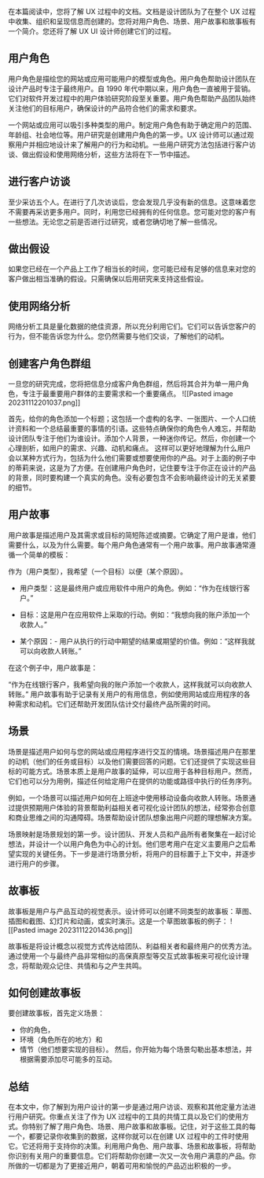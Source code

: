 
在本篇阅读中，您将了解 UX 过程中的文档。文档是设计团队为了在整个 UX 过程中收集、组织和呈现信息而创建的。您将对用户角色、场景、用户故事和故事板有一个简介。您还将了解 UX UI 设计师创建它们的过程。

## 用户角色
用户角色是描绘您的网站或应用可能用户的模型或角色。用户角色帮助设计团队在设计产品时专注于最终用户。自 1990 年代中期以来，用户角色一直被用于营销。它们对软件开发过程中的用户体验研究阶段至关重要。用户角色帮助产品团队始终关注他们的目标用户，确保设计的产品符合他们的需求和要求。

一个网站或应用可以吸引多种类型的用户。制定用户角色有助于确定用户的范围、年龄组、社会地位等。用户研究是创建用户角色的第一步。UX 设计师可以通过观察用户并相应地设计来了解用户的行为和动机。一些用户研究方法包括进行客户访谈、做出假设和使用网络分析，这些方法将在下一节中描述。

## 进行客户访谈
至少采访五个人。在进行了几次访谈后，您会发现几乎没有新的信息。这意味着您不需要再采访更多用户。同时，利用您已经拥有的任何信息。您可能对您的客户有一些想法。无论您之前是否进行过研究，或者您确切地了解一些情况。

## 做出假设
如果您已经在一个产品上工作了相当长的时间，您可能已经有足够的信息来对您的客户做出相当准确的假设。只需确保以后用研究来支持这些假设。

## 使用网络分析
网络分析工具是量化数据的绝佳资源，所以充分利用它们。它们可以告诉您客户的行为，但不能告诉您为什么。您仍然需要与他们交谈，了解他们的动机。

## 创建客户角色群组
一旦您的研究完成，您将把信息分成客户角色群组，然后将其合并为单一用户角色，专注于最重要用户群体的主要需求和一个重要痛点。
![[Pasted image 20231112201037.png]]

首先，给你的角色添加一个标题；这包括一个虚构的名字、一张图片、一个人口统计资料和一个总结最重要的事情的引语。这些特点确保你的角色令人难忘，并帮助设计团队专注于他们为谁设计。添加个人背景，一种迷你传记。然后，你创建一个心理剖析，如用户的需求、兴趣、动机和痛点。
这样可以更好地理解为什么用户会以某种方式行为，包括为什么他们需要或想要使用你的产品。对于上面的例子中的蒂莉来说，这是为了方便。在创建用户角色时，记住要专注于你正在设计的产品的背景，同时要构建一个真实的角色。没有必要包含不会影响最终设计的无关紧要的细节。

## 用户故事
用户故事是描述用户及其需求或目标的简短陈述或摘要。它确定了用户是谁，他们需要什么，以及为什么需要。每个用户角色通常有一个用户故事。用户故事通常遵循一个简单的模板：

作为（用户类型），我希望（一个目标）以便（某个原因）。

- 用户类型：这是最终用户或应用软件中用户的角色。例如：“作为在线银行客户。”

- 目标：这是用户在应用软件上采取的行动。例如：“我想向我的账户添加一个收款人。”

- 某个原因：- 用户从执行的行动中期望的结果或期望的价值。例如：“这样我就可以向收款人转账。”

在这个例子中，用户故事是：

“作为在线银行客户，我希望向我的账户添加一个收款人，这样我就可以向收款人转账。”
用户故事有助于记录有关用户的有用信息，例如使用网站或应用程序的各种需求和动机。它们还帮助开发团队估计交付最终产品所需的时间。


## 场景
场景是描述用户如何与您的网站或应用程序进行交互的情境。场景描述用户在那里的动机（他们的任务或目标）以及他们需要回答的问题。它们还提供了实现这些目标的可能方式。场景本质上是用户故事的延伸，可以应用于各种目标用户。然而，它们也可以分为用例，描述任何给定用户在提供的功能或路径中执行的任务序列。

例如，一个场景可以描述用户如何在上班途中使用移动设备向收款人转账。场景通过提供预期用户体验的背景帮助利益相关者可视化设计团队的想法，经常弥合创意和商业思维之间的沟通障碍。场景帮助设计团队想象出用户问题的理想解决方案。

场景映射是场景规划的第一步。设计团队、开发人员和产品所有者聚集在一起讨论想法，并设计一个以用户角色为中心的计划。他们思考用户在定义主要用户之后希望实现的关键任务。下一步是进行场景分析，将用户的目标置于上下文中，并逐步进行用户的步骤。

## 故事板
故事板是用户与产品互动的视觉表示。设计师可以创建不同类型的故事板：草图、插图和截图、幻灯片和动画，或实时演示。这是一个草图故事板的例子：
![[Pasted image 20231112201436.png]]


故事板是将设计概念以视觉方式传达给团队、利益相关者和最终用户的优秀方法。通过使用一个与最终产品非常相似的高保真原型等交互式故事板来可视化设计理念，将帮助观众记住、共情和与之产生共鸣。

## 如何创建故事板
要创建故事板，首先定义场景：
- 你的角色，
- 环境（角色所在的地方）和
- 情节（他们想要实现的目标）。
然后，你开始为每个场景勾勒出基本想法，并根据需要添加尽可能多的互动。

## 总结
在本文中，你了解到为用户设计的第一步是通过用户访谈、观察和其他定量方法进行用户研究。你重点关注了作为 UX 过程中的工具的共情工具以及它们的使用方式。你特别了解了用户角色、场景、用户故事和故事板。记住，对于这些工具的每一个，都要记录你收集到的数据，这样你就可以在创建 UX 过程中的工件时使用它。它还将用于支持你的决策。利用用户角色、用户故事、场景和故事板，将帮助你识别有关用户的重要信息。它们将帮助你创建一次又一次令用户满意的产品。你所做的一切都是为了更接近用户，朝着可用和愉悦的产品迈出积极的一步。